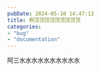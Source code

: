 ```yaml
---
pubDate: 2024-05-10 14:47:13
title: 啊顶顶顶顶顶顶顶顶顶
categories:
- "bug"
- "documentation"
---
```


阿三水水水水水水水水水水